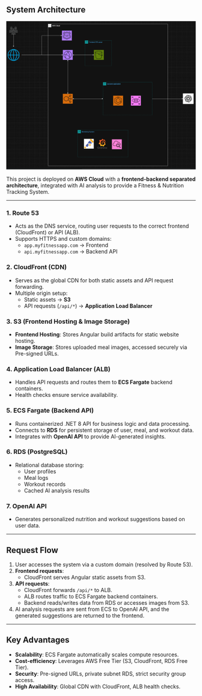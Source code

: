 ## System Architecture

![Architecture Diagram](docs/architecture.png) <!-- Replace with your diagram path -->

This project is deployed on **AWS Cloud** with a **frontend-backend separated architecture**, integrated with AI analysis to provide a Fitness & Nutrition Tracking System.

---

### **1. Route 53**
- Acts as the DNS service, routing user requests to the correct frontend (CloudFront) or API (ALB).
- Supports HTTPS and custom domains:
  - `app.myfitnessapp.com` → Frontend
  - `api.myfitnessapp.com` → Backend API

### **2. CloudFront (CDN)**
- Serves as the global CDN for both static assets and API request forwarding.
- Multiple origin setup:
  - Static assets → **S3**
  - API requests (`/api/*`) → **Application Load Balancer**

### **3. S3 (Frontend Hosting & Image Storage)**
- **Frontend Hosting**: Stores Angular build artifacts for static website hosting.
- **Image Storage**: Stores uploaded meal images, accessed securely via Pre-signed URLs.

### **4. Application Load Balancer (ALB)**
- Handles API requests and routes them to **ECS Fargate** backend containers.
- Health checks ensure service availability.

### **5. ECS Fargate (Backend API)**
- Runs containerized .NET 8 API for business logic and data processing.
- Connects to **RDS** for persistent storage of user, meal, and workout data.
- Integrates with **OpenAI API** to provide AI-generated insights.

### **6. RDS (PostgreSQL)**
- Relational database storing:
  - User profiles
  - Meal logs
  - Workout records
  - Cached AI analysis results

### **7. OpenAI API**
- Generates personalized nutrition and workout suggestions based on user data.

---

## Request Flow
1. User accesses the system via a custom domain (resolved by Route 53).
2. **Frontend requests**:
   - CloudFront serves Angular static assets from S3.
3. **API requests**:
   - CloudFront forwards `/api/*` to ALB.
   - ALB routes traffic to ECS Fargate backend containers.
   - Backend reads/writes data from RDS or accesses images from S3.
4. AI analysis requests are sent from ECS to OpenAI API, and the generated suggestions are returned to the frontend.

---

## Key Advantages
- **Scalability**: ECS Fargate automatically scales compute resources.
- **Cost-efficiency**: Leverages AWS Free Tier (S3, CloudFront, RDS Free Tier).
- **Security**: Pre-signed URLs, private subnet RDS, strict security group access.
- **High Availability**: Global CDN with CloudFront, ALB health checks.
